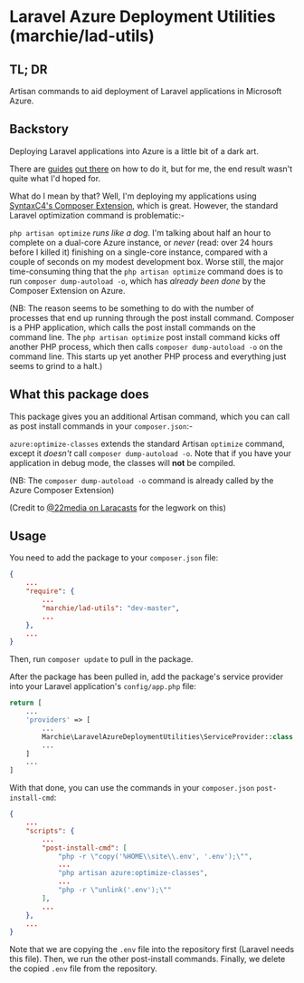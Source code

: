 # Laravel Azure Deployment Utilities (marchie/lad-utils)

## TL; DR
Artisan commands to aid deployment of Laravel applications in Microsoft Azure.

## Backstory
Deploying Laravel applications into Azure is a little bit of a dark art.

There are [guides](http://blog.bobbyallen.me/2015/06/26/configuring-and-hosting-laravel-5-x-applications-on-windows-azure/) [out there](http://stackoverflow.com/questions/32109245/deploy-laravel-to-azure) on how to do it, but for me, the end result wasn't quite what I'd hoped for.

What do I mean by that?  Well, I'm deploying my applications using [SyntaxC4's Composer Extension](https://github.com/SyntaxC4-MSFT/ComposerExtension/), which is great.  However, the standard Laravel optimization command is problematic:-

`php artisan optimize` *runs like a dog*.  I'm talking about half an hour to complete on a dual-core Azure instance, or *never* (read: over 24 hours before I killed it) finishing on a single-core instance, compared with a couple of seconds on my modest development box.  Worse still, the major time-consuming thing that the `php artisan optimize` command does is to run `composer dump-autoload -o`, which has *already been done* by the Composer Extension on Azure.

(NB: The reason seems to be something to do with the number of processes that end up running through the post install command. Composer is a PHP application, which calls the post install commands on the command line. The `php artisan optimize` post install command kicks off another PHP process, which then calls `composer dump-autoload -o` on the command line. This starts up yet another PHP process and everything just seems to grind to a halt.)

## What this package does
This package gives you an additional Artisan command, which you can call as post install commands in your `composer.json`:-

`azure:optimize-classes` extends the standard Artisan `optimize` command, except it *doesn't* call `composer dump-autoload -o`.  Note that if you have your application in debug mode, the classes will **not** be compiled.

(NB: The `composer dump-autoload -o` command is already called by the Azure Composer Extension)

(Credit to [@22media on Laracasts](https://laracasts.com/discuss/channels/servers/deploying-as-an-azure-web-app) for the legwork on this)

## Usage

You need to add the package to your `composer.json` file:

```json
{
    ...
    "require": {
        ...
        "marchie/lad-utils": "dev-master",
        ...
    },
    ...
}
```

Then, run `composer update` to pull in the package.

After the package has been pulled in, add the package's service provider into your Laravel application's `config/app.php` file:

```php
return [
    ...
    'providers' => [
        ...
        Marchie\LaravelAzureDeploymentUtilities\ServiceProvider::class,
        ...
    ]
    ...
]
```

With that done, you can use the commands in your `composer.json` `post-install-cmd`:

```json
{
    ...
    "scripts": {
        ...
        "post-install-cmd": [
            "php -r \"copy('%HOME\\site\\.env', '.env');\"",
            ...
            "php artisan azure:optimize-classes",
            ...
            "php -r \"unlink('.env');\""
        ],
        ...
    },
    ...
}
```

Note that we are copying the `.env` file into the repository first (Laravel needs this file). Then, we run the other post-install commands. Finally, we delete the copied `.env` file from the repository.